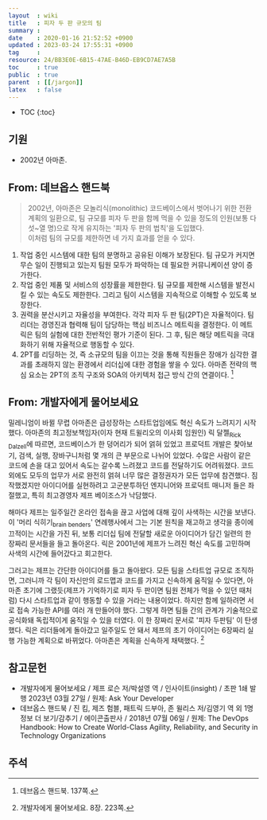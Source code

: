 ```yaml
---
layout  : wiki
title   : 피자 두 판 규모의 팀
summary : 
date    : 2020-01-16 21:52:52 +0900
updated : 2023-03-24 17:55:31 +0900
tag     : 
resource: 24/BB3E0E-6B15-47AE-B46D-EB9CD7AE7A5B
toc     : true
public  : true
parent  : [[/jargon]]
latex   : false
---
```

* TOC
{:toc}

## 기원

* 2002년 아마존.

## From: 데브옵스 핸드북

> 2002년, 아마존은 모놀리식(monolithic) 코드베이스에서 벗어나기 위한 전환 계획의 일환으로, 팀 규모를 피자 두 판을 함께 먹을 수 있을 정도의 인원(보통 다섯~열 명)으로 작게 유지하는 '피자 두 판의 법칙'을 도입했다.  
이처럼 팀의 규모를 제한하면 네 가지 효과를 얻을 수 있다.
1. 작업 중인 시스템에 대한 팀의 분명하고 공유된 이해가 보장된다. 팀 규모가 커지면 무슨 일이 진행되고 있는지 팀원 모두가 파악하는 데 필요한 커뮤니케이션 양이 증가한다.
2. 작업 중인 제품 및 서비스의 성장률을 제한한다. 팀 규모를 제한해 시스템을 발전시킬 수 있는 속도도 제한한다. 그리고 팀이 시스템을 지속적으로 이해할 수 있도록 보장한다.
3. 권력을 분산시키고 자율성을 부여한다. 각각 피자 두 판 팀(2PT)은 자율적이다. 팀 리더는 경영진과 협력해 팀이 담당하는 핵심 비즈니스 메트릭을 결정한다. 이 메트릭은 팀의 실험에 대한 전반적인 평가 기준이 된다. 그 후, 팀은 해당 메트릭을 극대화하기 위해 자율적으로 행동할 수 있다.
4. 2PT를 리딩하는 것, 즉 소규모의 팀을 이끄는 것을 통해 직원들은 장애가 심각한 결과를 초래하지 않는 환경에서 리더십에 대한 경험을 쌓을 수 있다. 아마존 전략의 핵심 요소는 2PT의 조직 구조와 SOA의 아키텍처 접근 방식 간의 연결이다.
[^handbook-137]

## From: 개발자에게 물어보세요

>
밀레니엄이 바뀔 무렵 아마존은 급성장하는 스타트업임에도 혁신 속도가 느려지기 시작했다.
아마존의 최고정보책임자(이자 현재 트윌리오의 이사회 임원인) 릭 달젤<sub>Rick Dalzell</sub>에 따르면,
코드베이스가 한 덩어리가 되어 얽혀 있었고 프로덕트 개발은 찾아보기, 검색, 실행, 장바구니처럼 몇 개의 큰 부문으로 나뉘어 있었다.
수많은 사람이 같은 코드에 손을 대고 있어서 속도는 갈수록 느려졌고 코드를 전달하기도 어려워졌다.
코드 외에도 모두의 업무가 서로 완전히 얽혀 너무 많은 결정권자가 모든 업무에 참견했다.
짐작했겠지만 아이디어를 실현하려고 고군분투하던 엔지니어와 프로덕트 매니저 들은 좌절했고, 특히 최고경영자 제프 베이조스가 낙담했다.
>
해마다 제프는 일주일간 온라인 접속을 끊고 사업에 대해 깊이 사색하는 시간을 보낸다.
이 '머리 식히기<sub>brain benders</sub>' 연례행사에서 그는 기본 원칙을 재고하고 생각을 종이에 끄적이는 시간을 가진 뒤,
보통 리더십 팀에 전달할 새로운 아이디어가 담긴 일련의 한 장짜리 문서들을 들고 돌아온다.
릭은 2001년에 제프가 느려진 혁신 속도를 고민하며 사색의 시간에 들어갔다고 회고한다.
>
그러고는 제프는 간단한 아이디어를 들고 돌아왔다.
모든 팀을 스타트업 규모로 조직하면, 그러니까 각 팀이 자신만의 로드맵과 코드를 가지고 신속하게 움직일 수 있다면,
아마존 초기에 그랬듯(제프가 기억하기로 피자 두 판이면 팀원 전체가 먹을 수 있던 때처럼) 다시 스타트업과 같이 행동할 수 있을 거라는 내용이었다.
하지만 함께 일하려면 서로 접속 가능한 API를 여러 개 만들어야 했다.
그렇게 하면 팀들 간의 관계가 기술적으로 공식화돼 독립적이게 움직일 수 있을 터였다.
이 한 장짜리 문서로 '피자 두판팀' 이 탄생했다.
릭은 리더들에게 돌아갔고 일주일도 안 돼서 제프의 초기 아이디어는 6장짜리 실행 가능한 계획으로 바뀌었다.
아마존은 계획을 신속하게 채택했다.
[^ask-223]

## 참고문헌

* 개발자에게 물어보세요 / 제프 로슨 저/박설영 역 / 인사이트(insight) / 초판 1쇄 발행 2023년 03월 27일 / 원제: Ask Your Developer
* 데브옵스 핸드북 / 진 킴, 제즈 험블, 패트릭 드부아, 존 윌리스 저/김영기 역 외 1명 정보 더 보기/감추기 / 에이콘출판사 / 2018년 07월 06일 / 원제: The DevOps Handbook: How to Create World-Class Agility, Reliability, and Security in Technology Organizations

## 주석

[^handbook-137]: 데브옵스 핸드북. 137쪽.
[^ask-223]: 개발자에게 물어보세요. 8장. 223쪽.

